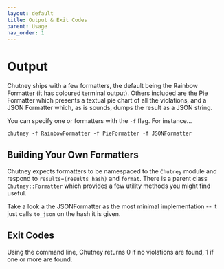 ```yaml
---
layout: default
title: Output & Exit Codes
parent: Usage
nav_order: 1
---
```


# Output

Chutney ships with a few formatters, the default being the Rainbow Formatter (it has coloured terminal output). Others included are the Pie Formatter which presents a textual pie chart of all the violations, and a JSON Formatter which, as is sounds, dumps the result as a JSON string.

You can specify one or formatters with the `-f` flag. For instance...

```
chutney -f RainbowFormatter -f PieFormatter -f JSONFormatter
```

## Building Your Own Formatters

Chutney expects formatters to be namespaced to the `Chutney` module and respond to `results=(results_hash)` and `format`. There is a parent class `Chutney::Formatter` which provides a few utility methods you might find useful.

Take a look a the JSONFormatter as the most minimal implementation -- it just calls `to_json` on the hash it is given.

## Exit Codes

Using the command line, Chutney returns 0 if no violations are found, 1 if one or more are found.
